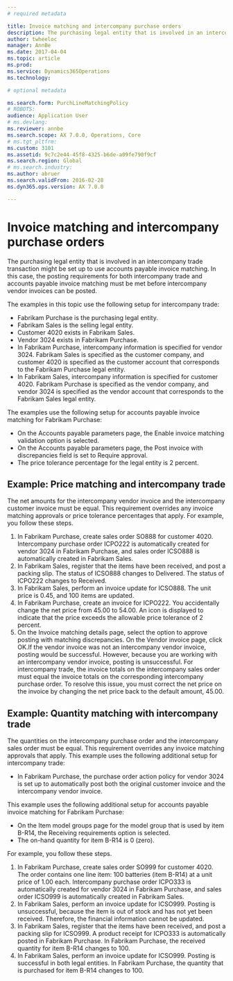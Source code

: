 ```yaml
---
# required metadata

title: Invoice matching and intercompany purchase orders
description: The purchasing legal entity that is involved in an intercompany trade transaction might be set up to use accounts payable invoice matching. In this case, the posting requirements for both intercompany trade and accounts payable invoice matching must be met before intercompany vendor invoices can be posted.
author: twheeloc
manager: AnnBe
ms.date: 2017-04-04
ms.topic: article
ms.prod: 
ms.service: Dynamics365Operations
ms.technology: 

# optional metadata

ms.search.form: PurchLineMatchingPolicy
# ROBOTS: 
audience: Application User
# ms.devlang: 
ms.reviewer: annbe
ms.search.scope: AX 7.0.0, Operations, Core
# ms.tgt_pltfrm: 
ms.custom: 3101
ms.assetid: 9c7c2e44-45f8-4325-b6de-a09fe790f9cf
ms.search.region: Global
# ms.search.industry: 
ms.author: abruer
ms.search.validFrom: 2016-02-28
ms.dyn365.ops.version: AX 7.0.0

---
```


# Invoice matching and intercompany purchase orders

The purchasing legal entity that is involved in an intercompany trade transaction might be set up to use accounts payable invoice matching. In this case, the posting requirements for both intercompany trade and accounts payable invoice matching must be met before intercompany vendor invoices can be posted.

The examples in this topic use the following setup for intercompany trade:
-   Fabrikam Purchase is the purchasing legal entity.
-   Fabrikam Sales is the selling legal entity.
-   Customer 4020 exists in Fabrikam Sales.
-   Vendor 3024 exists in Fabrikam Purchase.
-   In Fabrikam Purchase, intercompany information is specified for vendor 3024. Fabrikam Sales is specified as the customer company, and customer 4020 is specified as the customer account that corresponds to the Fabrikam Purchase legal entity.
-   In Fabrikam Sales, intercompany information is specified for customer 4020. Fabrikam Purchase is specified as the vendor company, and vendor 3024 is specified as the vendor account that corresponds to the Fabrikam Sales legal entity.

The examples use the following setup for accounts payable invoice matching for Fabrikam Purchase:
-   On the Accounts payable parameters page, the Enable invoice matching validation option is selected.
-   On the Accounts payable parameters page, the Post invoice with discrepancies field is set to Require approval.
-   The price tolerance percentage for the legal entity is 2 percent.

## Example: Price matching and intercompany trade
The net amounts for the intercompany vendor invoice and the intercompany customer invoice must be equal. This requirement overrides any invoice matching approvals or price tolerance percentages that apply. For example, you follow these steps.
1.  In Fabrikam Purchase, create sales order SO888 for customer 4020. Intercompany purchase order ICPO222 is automatically created for vendor 3024 in Fabrikam Purchase, and sales order ICSO888 is automatically created in Fabrikam Sales.
2.  In Fabrikam Sales, register that the items have been received, and post a packing slip. The status of ICSO888 changes to Delivered. The status of ICPO222 changes to Received.
3.  In Fabrikam Sales, perform an invoice update for ICSO888. The unit price is 0.45, and 100 items are updated.
4.  In Fabrikam Purchase, create an invoice for ICPO222. You accidentally change the net price from 45.00 to 54.00. An icon is displayed to indicate that the price exceeds the allowable price tolerance of 2 percent.
5.  On the Invoice matching details page, select the option to approve posting with matching discrepancies. On the Vendor invoice page, click OK.If the vendor invoice was not an intercompany vendor invoice, posting would be successful. However, because you are working with an intercompany vendor invoice, posting is unsuccessful. For intercompany trade, the invoice totals on the intercompany sales order must equal the invoice totals on the corresponding intercompany purchase order. To resolve this issue, you must correct the net price on the invoice by changing the net price back to the default amount, 45.00.

## Example: Quantity matching with intercompany trade
The quantities on the intercompany purchase order and the intercompany sales order must be equal. This requirement overrides any invoice matching approvals that apply. This example uses the following additional setup for intercompany trade:
-   In Fabrikam Purchase, the purchase order action policy for vendor 3024 is set up to automatically post both the original customer invoice and the intercompany vendor invoice.

This example uses the following additional setup for accounts payable invoice matching for Fabrikam Purchase:
-   On the Item model groups page for the model group that is used by item B-R14, the Receiving requirements option is selected.
-   The on-hand quantity for item B-R14 is 0 (zero).

For example, you follow these steps.
1.  In Fabrikam Purchase, create sales order SO999 for customer 4020. The order contains one line item: 100 batteries (item B-R14) at a unit price of 1.00 each. Intercompany purchase order ICPO333 is automatically created for vendor 3024 in Fabrikam Purchase, and sales order ICSO999 is automatically created in Fabrikam Sales.
2.  In Fabrikam Sales, perform an invoice update for ICSO999. Posting is unsuccessful, because the item is out of stock and has not yet been received. Therefore, the financial information cannot be updated.
3.  In Fabrikam Sales, register that the items have been received, and post a packing slip for ICSO999. A product receipt for ICPO333 is automatically posted in Fabrikam Purchase. In Fabrikam Purchase, the received quantity for item B-R14 changes to 100.
4.  In Fabrikam Sales, perform an invoice update for ICSO999. Posting is successful in both legal entities. In Fabrikam Purchase, the quantity that is purchased for item B-R14 changes to 100.



